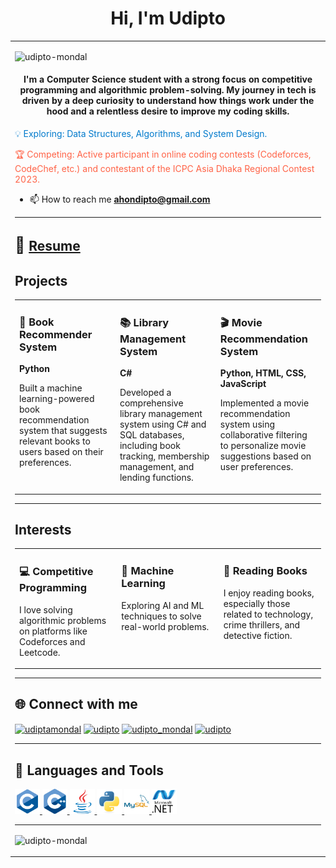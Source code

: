 <h1 align="center">Hi, I'm Udipto</h1>

<table>
  <tr>
    <td>

<p align="left"> <img src="https://komarev.com/ghpvc/?username=udipto-mondal&label=Profile%20views&color=0e75b6&style=flat" alt="udipto-mondal" /> </p>

<h4 align="center">
I'm a Computer Science student with a strong focus on competitive programming and algorithmic problem-solving. My journey in tech is driven by a deep curiosity to understand how things work under the hood and a relentless desire to improve my coding skills.
</h4>

<p style="color: #007acc;">💡 Exploring: Data Structures, Algorithms, and System Design.</p>
<p style="color: #ff6347;">🏆 Competing: Active participant in online coding contests (Codeforces, CodeChef, etc.) and contestant of the ICPC Asia Dhaka Regional Contest 2023.</p>

- 📫 How to reach me **ahondipto@gmail.com**

---

## <p><strong><big>📄</big> <a href="https://github.com/Udipto-Mondal/Resume-/blob/main/Resume.pdf" target="_blank">Resume</a></strong></p>

## Projects

<div align="center">
  <table>
    <tr>
      <td width="30%" valign="top">
        <h3>📖 Book Recommender System</h3>
        <p><strong>Python</strong></p>
        <p>Built a machine learning-powered book recommendation system that suggests relevant books to users based on their preferences.</p>
      </td>
      <td width="30%" valign="top">
        <h3>📚 Library Management System</h3>
        <p><strong>C#</strong></p>
        <p>Developed a comprehensive library management system using C# and SQL databases, including book tracking, membership management, and lending functions.</p>
      </td>
      <td width="30%" valign="top">
        <h3>🎬 Movie Recommendation System</h3>
        <p><strong>Python, HTML, CSS, JavaScript</strong></p>
        <p>Implemented a movie recommendation system using collaborative filtering to personalize movie suggestions based on user preferences.</p>
      </td>
    </tr>
  </table>
</div>

---

## Interests

<div align="center">
  <table>
    <tr>
      <td width="30%" valign="top">
        <h3>💻 Competitive Programming</h3>
        <p>I love solving algorithmic problems on platforms like Codeforces and Leetcode.</p>
      </td>
      <td width="30%" valign="top">
        <h3>🤖 Machine Learning</h3>
        <p>Exploring AI and ML techniques to solve real-world problems.</p>
      </td>
      <td width="30%" valign="top">
        <h3>📖 Reading Books</h3>
        <p>I enjoy reading books, especially those related to technology, crime thrillers, and detective fiction.</p>
      </td>
    </tr>
  </table>
</div>

---

## 🌐 Connect with me  

<p align="left">
<a href="https://linkedin.com/in/udiptamondal" target="_blank"><img align="center" src="https://raw.githubusercontent.com/rahuldkjain/github-profile-readme-generator/master/src/images/icons/Social/linked-in-alt.svg" alt="udiptamondal" height="30" width="40" /></a>
<a href="https://www.codechef.com/users/udipto" target="_blank"><img align="center" src="https://cdn.jsdelivr.net/npm/simple-icons@3.1.0/icons/codechef.svg" alt="udipto" height="30" width="40" /></a>
<a href="https://codeforces.com/profile/udipto_mondal" target="_blank"><img align="center" src="https://raw.githubusercontent.com/rahuldkjain/github-profile-readme-generator/master/src/images/icons/Social/codeforces.svg" alt="udipto_mondal" height="30" width="40" /></a>
<a href="https://www.leetcode.com/udipto" target="_blank"><img align="center" src="https://raw.githubusercontent.com/rahuldkjain/github-profile-readme-generator/master/src/images/icons/Social/leet-code.svg" alt="udipto" height="30" width="40" /></a>
</p>

---

## 🚀 Languages and Tools  

<p align="left"> 
  <a href="https://www.cprogramming.com/" target="_blank"> <img src="https://raw.githubusercontent.com/devicons/devicon/master/icons/c/c-original.svg" alt="c" width="40" height="40"/> </a> 
  <a href="https://www.w3schools.com/cpp/" target="_blank"> <img src="https://raw.githubusercontent.com/devicons/devicon/master/icons/cplusplus/cplusplus-original.svg" alt="cplusplus" width="40" height="40"/> </a> 
  <a href="https://www.java.com" target="_blank"> <img src="https://raw.githubusercontent.com/devicons/devicon/master/icons/java/java-original.svg" alt="java" width="40" height="40"/> </a> 
  <a href="https://www.python.org" target="_blank"> <img src="https://raw.githubusercontent.com/devicons/devicon/master/icons/python/python-original.svg" alt="python" width="40" height="40"/> </a> 
  <a href="https://www.mysql.com/" target="_blank"> <img src="https://raw.githubusercontent.com/devicons/devicon/master/icons/mysql/mysql-original-wordmark.svg" alt="mysql" width="40" height="40"/> </a> 
  <a href="https://dotnet.microsoft.com/" target="_blank"> <img src="https://raw.githubusercontent.com/devicons/devicon/master/icons/dot-net/dot-net-original-wordmark.svg" alt="dotnet" width="40" height="40"/> </a> 
</p>

---

<p><img align="center" src="https://github-readme-stats.vercel.app/api/top-langs?username=udipto-mondal&show_icons=true&locale=en&layout=compact" alt="udipto-mondal" /></p>
